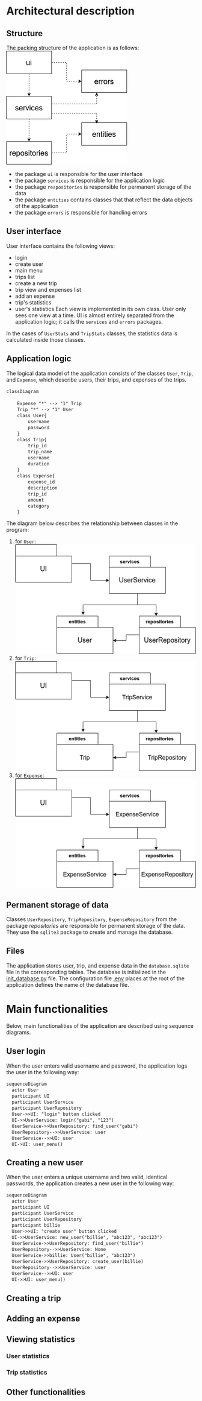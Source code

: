 # Architectural description

## Structure
The packing structure of the application is as follows: </br>
<img src="pictures/subfolders-structure.png"> </br>
- the package `ui` is responsible for the user interface
- the package `services` is responsible for the application logic
- the package `respositories` is responsible for permanent storage of the data
- the package `entities` contains classes that that reflect the data objects of the application
- the package `errors` is responsible for handling errors

## User interface
User interface contains the following views:
- login 
- create user
- main menu
- trips list
- create a new trip
- trip view and expenses list
- add an expense
- trip's statistics
- user's statistics
Each view is implemented in its own class. User only sees one view at a time. UI is almost entirely separated from the application logic; it calls the `services` and `errors` packages. 

In the cases of `UserStats` and `TripStats` classes, the statistics data is calculated inside those classes.  

## Application logic
The logical data model of the application consists of the classes `User`, `Trip`, and `Expense`, which describe users, their trips, and expenses of the trips.

```mermaid
classDiagram
    
    Expense "*" --> "1" Trip
    Trip "*" --> "1" User
    class User{
        username
        password
    }
    class Trip{
        trip_id
        trip_name
        username
        duration
    }
    class Expense{
        expense_id
        description
        trip_id
        amount
        category
    }
```

The diagram below describes the relationship between classes in the program: 
1. for `User`: </br>
<img src="pictures/user-service-diagram.png"> </br>
2. for `Trip`: </br>
<img src="pictures/trip-service-diagram.png"> </br>
3. for `Expense`: </br>
<img src="pictures/expense-service-diagram.png"> </br>

## Permanent storage of data
Classes `UserRepository`, `TripRepository`, `ExpenseRepository` from the package *repositories* are responsible for permanent storage of the data. They use the `sqlite3` package to create and manage the database.

## Files
The application stores user, trip, and expense data in the `database.sqlite` file in the corresponding tables. The database is initialized in the [init_database.py](https://github.com/gabikakol/software-dev-exercises/blob/main/travel-budget-app/src/init_database.py) file. The configuration file [.env](https://github.com/gabikakol/software-dev-exercises/blob/main/travel-budget-app/.env) places at the root of the application defines the name of the database file.

# Main functionalities
Below, main functionalities of the application are described using sequence diagrams. 

## User login
When the user enters valid username and password, the application logs the user in the following way: 

```mermaid
sequenceDiagram
  actor User
  participant UI
  participant UserService
  participant UserRepository
  User->>UI: "login" button clicked
  UI->>UserService: login("gabi", "123")
  UserService->>UserRepository: find_user("gabi")
  UserRepository-->>UserService: user
  UserService-->>UI: user
  UI->UI: user_menu()
```

## Creating a new user
When the user enters a unique username and two valid, identical passwords, the application creates a new user in the following way:

```mermaid
sequenceDiagram
  actor User
  participant UI
  participant UserService
  participant UserRepository
  participant billie
  User->>UI: "create user" button clicked
  UI->>UserService: new_user("billie", "abc123", "abc123")
  UserService->>UserRepository: find_user("billie")
  UserRepository-->>UserService: None
  UserService->>billie: User("billie", "abc123")
  UserService->>UserRepository: create_user(billie)
  UserRepository-->>UserService: user
  UserService-->>UI: user
  UI->>UI: user_menu()
```

## Creating a trip

## Adding an expense

## Viewing statistics

### User statistics

### Trip statistics

## Other functionalities
